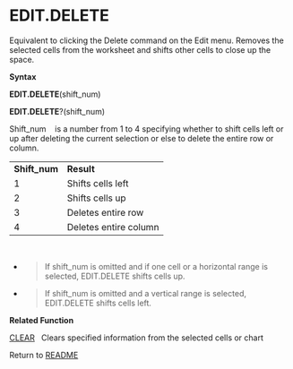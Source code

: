 # EDIT.DELETE

Equivalent to clicking the Delete command on the Edit menu. Removes the
selected cells from the worksheet and shifts other cells to close up the
space.

**Syntax**

**EDIT.DELETE**(shift\_num)

**EDIT.DELETE**?(shift\_num)

Shift\_num&nbsp;&nbsp;&nbsp;&nbsp;is a number from 1 to 4 specifying
whether to shift cells left or up after deleting the current selection
or else to delete the entire row or column.

|                |                       |
| -------------- | --------------------- |
| **Shift\_num** | **Result**            |
| 1              | Shifts cells left     |
| 2              | Shifts cells up       |
| 3              | Deletes entire row    |
| 4              | Deletes entire column |

&nbsp;

  - > If shift\_num is omitted and if one cell or a horizontal range is
    > selected, EDIT.DELETE shifts cells up.

  - > If shift\_num is omitted and a vertical range is selected,
    > EDIT.DELETE shifts cells left.


**Related Function**

[CLEAR](CLEAR.md)&nbsp;&nbsp;&nbsp;Clears specified information from the selected
cells or chart



Return to [README](README.md)

